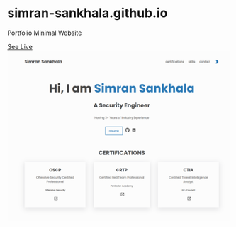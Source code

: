 # simran-sankhala.github.io
Portfolio Minimal Website

[See Live](simransankhala.surge.sh)
![](gh=page.png)
